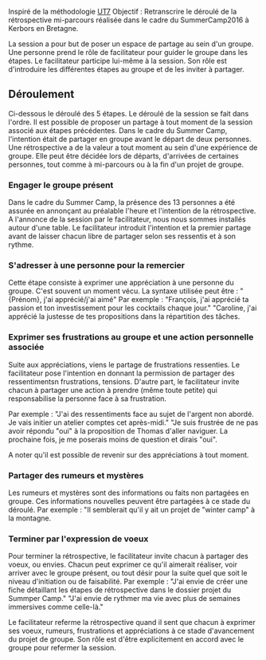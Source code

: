 Inspiré de la méthodologie [UT7](http://ut7.fr/blog/2015/11/18/animer-vos-retrospectives-avec-le-conseil.html)
Objectif : Retranscrire le déroulé de la rétrospective mi-parcours réalisée dans le cadre du SummerCamp2016 à Kerbors en Bretagne. 

La session a pour but de poser un espace de partage au sein d'un groupe. Une personne prend le rôle de facilitateur pour guider le groupe dans les étapes. Le facilitateur participe lui-même à la session. Son rôle est d'introduire les différentes étapes au groupe et de les inviter à partager.

## Déroulement
Ci-dessous le déroulé des 5 étapes. Le déroulé de la session se fait dans l'ordre. Il est possible de proposer un partage à tout moment de la session associé aux étapes précédentes.
Dans le cadre du Summer Camp, l'intention était de partager en groupe avant le départ de deux personnes. 
Une rétrospective a de la  valeur a tout moment au sein d'une expérience de groupe. Elle peut être décidée lors de départs, d'arrivées de certaines personnes, tout comme à mi-parcours ou à la fin d'un projet de groupe. 
### Engager le groupe présent
Dans le cadre du Summer Camp, la présence des 13 personnes a été assurée en annonçant au préalable l'heure et l'intention de la rétrospective. A l'annonce de la session par le facilitateur, nous nous sommes installés autour d'une table. Le facilitateur introduit l'intention et la premier partage avant de laisser chacun libre de partager selon ses ressentis et à son rythme. 
### S'adresser à une personne pour la remercier
Cette étape consiste à exprimer une appréciation à une personne du groupe. C'est souvent un  moment vécu. La syntaxe utilisée peut être : "{Prénom}, j'ai apprécié/j'ai aimé"
Par exemple :
"François, j'ai apprécié ta passion et ton investissement pour les cocktails chaque jour."
"Caroline, j'ai apprécié la justesse de tes propositions dans la répartition des tâches.

### Exprimer ses frustrations au groupe et une action personnelle associée
Suite aux appréciations, viens le partage de frustrations ressenties.
Le facilitateur pose l'intention en donnant la permission de partager des ressentimentsn frustrations, tensions.
D'autre part, le facilitateur invite chacun à partager une action à prendre (même toute petite) qui responsabilise la personne face à sa frustration.

Par exemple : "J'ai des ressentiments face au sujet de l'argent non abordé. Je vais initier un atelier comptes cet après-midi."
"Je suis frustrée de ne pas avoir répondu "oui" à la proposition de Thomas d'aller naviguer. La prochaine fois, je me poserais moins de question et dirais "oui".

A noter qu'il est possible de revenir sur des appréciations à tout moment. 

### Partager des rumeurs et mystères
Les rumeurs et mystères sont des informations ou faits non partagées en groupe. Ces informations nouvelles peuvent être partagées à ce stade du déroulé. 
Par exemple : "Il semblerait qu'il y ait un projet de "winter camp" à la montagne.

### Terminer par l'expression de voeux
Pour terminer la rétrospective,  le facilitateur invite chacun à partager des voeux, ou envies. Chacun peut exprimer ce qu'il aimerait réaliser, voir arriver avec le groupe présent, ou tout désir pour la suite quel que soit le niveau d'initiation ou de faisabilité.
Par exemple : "J'ai envie de créer une fiche détaillant les étapes de rétrospective dans le dossier projet du Summper Camp."
"J'ai envie de rythmer ma vie avec plus de semaines immersives comme celle-là."

Le facilitateur referme la rétrospective quand il sent que chacun à exprimer ses voeux, rumeurs, frustrations et appréciations à ce stade d'avancement du projet de groupe.
Son rôle est d'être explicitement en accord avec le groupe pour refermer la session.

